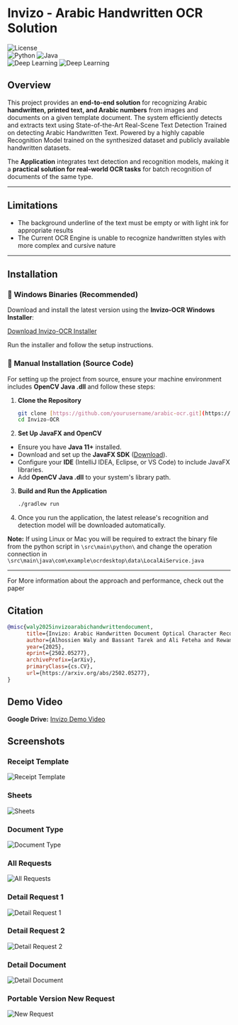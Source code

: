 # Invizo - Arabic Handwritten OCR Solution  

![License](https://img.shields.io/badge/License-GPLv3-blue.svg)  
![Python](https://img.shields.io/badge/Python-3.x-blue.svg)  ![Java](https://img.shields.io/badge/Java-+11-blue.svg)  
![Deep Learning](https://img.shields.io/badge/Deep%20Learning-CNN%20%7C%20Transformer-orange.svg)
![Deep Learning](https://img.shields.io/badge/Deep%20Learning-DBNet-green.svg)

## Overview  

This project provides an **end-to-end solution** for recognizing Arabic **handwritten, printed text, and Arabic numbers** from images and documents on a given template document. The system efficiently detects and extracts text using State-of-the-Art Real-Scene Text Detection Trained on detecting Arabic Handwritten Text. Powered by a highly capable Recognition Model trained on the synthesized dataset and publicly available handwritten datasets.

The **Application** integrates text detection and recognition models, making it a **practical solution for real-world OCR tasks** for batch recognition of documents of the same type.  

---
## Limitations
* The background underline of the text must be empty or with light ink for appropriate results
* The Current OCR Engine is unable to recognize handwritten styles with more complex and cursive nature
---

## Installation  

### 🔹 Windows Binaries (Recommended)  
Download and install the latest version using the **Invizo-OCR Windows Installer**:  

[Download Invizo-OCR Installer](https://github.com/Hedrax/Invizo-OCR/releases/download/v0.2-alpha/Invizo-Installer-Win.exe)  

Run the installer and follow the setup instructions.  

### 🔹 Manual Installation (Source Code)  
For setting up the project from source, ensure your machine environment includes **OpenCV Java .dll** and follow these steps:  

1. **Clone the Repository**  
   ```bash
   git clone [https://github.com/yourusername/arabic-ocr.git](https://github.com/Hedrax/Invizo-OCR)
   cd Invizo-OCR
   ```

2. **Set Up JavaFX and OpenCV**
  * Ensure you have **Java 11+** installed.
  * Download and set up the **JavaFX SDK** ([Download](https://gluonhq.com/products/javafx/)).  
  * Configure your **IDE** (IntelliJ IDEA, Eclipse, or VS Code) to include JavaFX libraries.  
  * Add **OpenCV Java .dll** to your system's library path.  

3. **Build and Run the Application**
   ```bash
   ./gradlew run
   ```
4. Once you run the application, the latest release's recognition and detection model will be downloaded automatically.

**Note:** If using Linux or Mac you will be required to extract the binary file from the python script in ```\src\main\python\``` and change the operation connection in ```\src\main\java\com\example\ocrdesktop\data\LocalAiService.java```

---
For More information about the approach and performance, check out the paper


## Citation  
```bibtex
@misc{waly2025invizoarabichandwrittendocument,
      title={Invizo: Arabic Handwritten Document Optical Character Recognition Solution}, 
      author={Alhossien Waly and Bassant Tarek and Ali Feteha and Rewan Yehia and Gasser Amr and Walid Gomaa and Ahmed Fares},
      year={2025},
      eprint={2502.05277},
      archivePrefix={arXiv},
      primaryClass={cs.CV},
      url={https://arxiv.org/abs/2502.05277}, 
}
```
## Demo Video  

**Google Drive:** [Invizo Demo Video](https://drive.google.com/file/d/1GX-wcYAgxVYYNR0FOgndyTK2_T_2AHqX/view?usp=drive_link)  


## Screenshots  

### Receipt Template
![Receipt Template](Screenshots/Receipt_Template.png)  

### Sheets  
![Sheets](Screenshots/Sheets.png)  

### Document Type  
![Document Type](Screenshots/Document_Type.png) 

### All Requests  
![All Requests](Screenshots/All_Requests.png)  

### Detail Request 1  
![Detail Request 1](Screenshots/Detail_Request1.png)  

### Detail Request 2  
![Detail Request 2](Screenshots/Detail_Request2.png)  

 ### Detail Document  
![Detail Document](Screenshots/Detail_Document.png)  

### Portable Version New Request  
![New Request](Screenshots/New_Request.png)  

